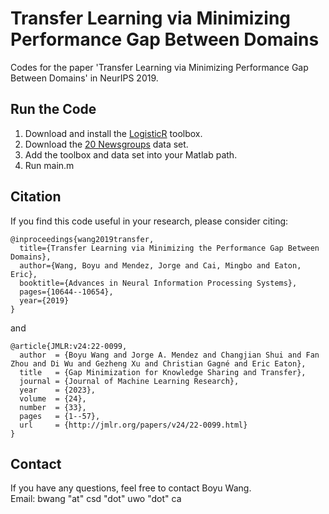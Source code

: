 # Transfer Learning via Minimizing Performance Gap Between Domains

Codes for the paper 'Transfer Learning via Minimizing Performance Gap Between Domains' in NeurIPS 2019.

## Run the Code

1. Download and install the [LogisticR](http://yelabs.net/software/SLEP/) toolbox. 
2. Download the [20 Newsgroups](http://www.cad.zju.edu.cn/home/dengcai/Data/TextData.html) data set.
3. Add the toolbox and data set into your Matlab path.
4. Run main.m


## Citation

If you find this code useful in your research, please consider citing:

```
@inproceedings{wang2019transfer,
  title={Transfer Learning via Minimizing the Performance Gap Between Domains},
  author={Wang, Boyu and Mendez, Jorge and Cai, Mingbo and Eaton, Eric},
  booktitle={Advances in Neural Information Processing Systems},
  pages={10644--10654},
  year={2019}
}
```

and


```
@article{JMLR:v24:22-0099,
  author  = {Boyu Wang and Jorge A. Mendez and Changjian Shui and Fan Zhou and Di Wu and Gezheng Xu and Christian Gagné and Eric Eaton},
  title   = {Gap Minimization for Knowledge Sharing and Transfer},
  journal = {Journal of Machine Learning Research},
  year    = {2023},
  volume  = {24},
  number  = {33},
  pages   = {1--57},
  url     = {http://jmlr.org/papers/v24/22-0099.html}
}
```

## Contact

If you have any questions, feel free to contact Boyu Wang. <br />
Email: bwang "at" csd "dot" uwo "dot" ca



